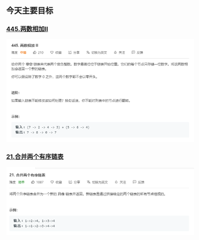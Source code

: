## 今天主要目标

### [445.两数相加II](https://leetcode-cn.com/problems/add-two-numbers-ii/)
![add-two-numbers-ii](./today/images/add-two-numbers-ii.png)

### [21.合并两个有序链表](https://leetcode-cn.com/problems/merge-two-sorted-lists/)
![merge-two-sorted-lists](./today/images/merge-two-sorted-lists.png)
